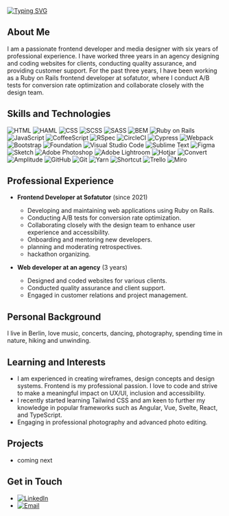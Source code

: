 <div>
<a href="https://git.io/typing-svg"><img src="https://readme-typing-svg.demolab.com?font=DM+Sans&size=32&duration=4000&pause=&color=9C87DD&multiline=true&width=640&lines=Hi%2C+I'm+Chantal.+Nice+to+meet+you!" alt="Typing SVG" /></a>
</div>

## About Me
I am a passionate frontend developer and media designer with six years of professional experience. I have worked three years in an agency designing and coding websites for clients, conducting quality assurance, and providing customer support. For the past three years, I have been working as a Ruby on Rails frontend developer at sofatutor, where I conduct A/B tests for conversion rate optimization and collaborate closely with the design team.

## Skills and Technologies
![HTML](https://img.shields.io/badge/HTML-E34F26?style=flat-square&logo=html5&logoColor=white)
![HAML](https://img.shields.io/badge/HAML-CCCCCC?style=flat-square&logo=haml&logoColor=white)
![CSS](https://img.shields.io/badge/CSS-1572B6?style=flat-square&logo=css3&logoColor=white)
![SCSS](https://img.shields.io/badge/SCSS-CC6699?style=flat-square&logo=sass&logoColor=white)
![SASS](https://img.shields.io/badge/SASS-CC6699?style=flat-square&logo=sass&logoColor=white)
![BEM](https://img.shields.io/badge/BEM-000000?style=flat-square&logo=bem&logoColor=white)
![Ruby on Rails](https://img.shields.io/badge/Ruby_on_Rails-CC0000?style=flat-square&logo=rubyonrails&logoColor=white)
![JavaScript](https://img.shields.io/badge/JavaScript-F7DF1E?style=flat-square&logo=javascript&logoColor=black)
![CoffeeScript](https://img.shields.io/badge/CoffeeScript-2F2625?style=flat-square&logo=coffeescript&logoColor=white)
![RSpec](https://img.shields.io/badge/RSpec-8E44AD?style=flat-square&logo=rspec&logoColor=white)
![CircleCI](https://img.shields.io/badge/CircleCI-343434?style=flat-square&logo=circleci&logoColor=white)
![Cypress](https://img.shields.io/badge/Cypress-17202C?style=flat-square&logo=cypress&logoColor=white)
![Webpack](https://img.shields.io/badge/Webpack-8DD6F9?style=flat-square&logo=webpack&logoColor=black)
![Bootstrap](https://img.shields.io/badge/Bootstrap-563D7C?style=flat-square&logo=bootstrap&logoColor=white)
![Foundation](https://img.shields.io/badge/Foundation-000000?style=flat-square&logo=foundation&logoColor=white)
![Visual Studio Code](https://img.shields.io/badge/Visual_Studio_Code-007ACC?style=flat-square&logo=visual-studio-code&logoColor=white)
![Sublime Text](https://img.shields.io/badge/Sublime_Text-FF9800?style=flat-square&logo=sublime-text&logoColor=white)
![Figma](https://img.shields.io/badge/Figma-F24E1E?style=flat-square&logo=figma&logoColor=white)
![Sketch](https://img.shields.io/badge/Sketch-F7B500?style=flat-square&logo=sketch&logoColor=white)
![Adobe Photoshop](https://img.shields.io/badge/Adobe_Photoshop-31A8FF?style=flat-square&logo=adobe-photoshop&logoColor=white)
![Adobe Lightroom](https://img.shields.io/badge/Adobe_Lightroom-31A8FF?style=flat-square&logo=adobe-lightroom&logoColor=white)
![Hotjar](https://img.shields.io/badge/Hotjar-FD3A5C?style=flat-square&logo=hotjar&logoColor=white)
![Convert](https://img.shields.io/badge/Convert-00A4CC?style=flat-square&logo=convert&logoColor=white)
![Amplitude](https://img.shields.io/badge/Amplitude-0052CC?style=flat-square&logo=amplitude&logoColor=white)
![GitHub](https://img.shields.io/badge/GitHub-181717?style=flat-square&logo=github&logoColor=white)
![Git](https://img.shields.io/badge/Git-F05032?style=flat-square&logo=git&logoColor=white)
![Yarn](https://img.shields.io/badge/Yarn-2C8EBB?style=flat-square&logo=yarn&logoColor=white)
![Shortcut](https://img.shields.io/badge/Shortcut-4EAD90?style=flat-square&logo=shortcut&logoColor=white)
![Trello](https://img.shields.io/badge/Trello-0052CC?style=flat-square&logo=trello&logoColor=white)
![Miro](https://img.shields.io/badge/Miro-050038?style=flat-square&logo=miro&logoColor=white)

## Professional Experience
- **Frontend Developer at Sofatutor** (since 2021)
  - Developing and maintaining web applications using Ruby on Rails.
  - Conducting A/B tests for conversion rate optimization.
  - Collaborating closely with the design team to enhance user experience and accessibility.
  - Onboarding and mentoring new developers.
  - planning and moderating retrospectives. 
  - hackathon organizing.

- **Web developer at an agency** (3 years)
  - Designed and coded websites for various clients.
  - Conducted quality assurance and client support.
  - Engaged in customer relations and project management.

## Personal Background
I live in Berlin, love music, concerts, dancing, photography, spending time in nature, hiking and unwinding.

## Learning and Interests
- I am experienced in creating wireframes, design concepts and design systems. Frontend is my professional passion. I love to code and strive to make a meaningful impact on UX/UI, inclusion and accessibility.
- I recently started learning Tailwind CSS and am keen to further my knowledge in popular frameworks such as Angular, Vue, Svelte, React, and TypeScript.
- Engaging in professional photography and advanced photo editing.

## Projects
- coming next

## Get in Touch
- [![LinkedIn](https://img.shields.io/badge/LinkedIn-0077B5?style=flat-square&logo=linkedin&logoColor=white)]([https://www.linkedin.com/in/chantal-fee-preissler/](https://www.linkedin.com/in/chantal-preissler-014873217/))
- [![Email](https://img.shields.io/badge/Email-D14836?style=flat-square&logo=gmail&logoColor=white)](mailto:chantalpreissler@gmail.com)
